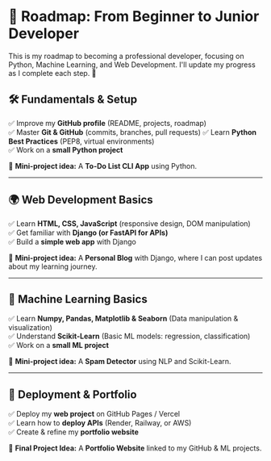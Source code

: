 # 🌟 Roadmap: From Beginner to Junior Developer  

This is my roadmap to becoming a professional developer, focusing on Python, Machine Learning, and Web Development. I'll update my progress as I complete each step. 🚀  

## 🛠️ Fundamentals & Setup  
✅ Improve my **GitHub profile** (README, projects, roadmap)  
✅ Master **Git & GitHub** (commits, branches, pull requests) 
✅ Learn **Python Best Practices** (PEP8, virtual environments)  
✅ Work on a **small Python project**  

📌 **Mini-project idea:** A **To-Do List CLI App** using Python.  

---

## 🌍 Web Development Basics  
✅ Learn **HTML, CSS, JavaScript** (responsive design, DOM manipulation)  
✅ Get familiar with **Django (or FastAPI for APIs)**  
✅ Build a **simple web app** with Django  

📌 **Mini-project idea:** A **Personal Blog** with Django, where I can post updates about my learning journey.  

---

## 🤖 Machine Learning Basics  
✅ Learn **Numpy, Pandas, Matplotlib & Seaborn** (Data manipulation & visualization)  
✅ Understand **Scikit-Learn** (Basic ML models: regression, classification)  
✅ Work on a **small ML project**  

📌 **Mini-project idea:** A **Spam Detector** using NLP and Scikit-Learn.  

---

## 🚀 Deployment & Portfolio  
✅ Deploy my **web project** on GitHub Pages / Vercel  
✅ Learn how to **deploy APIs** (Render, Railway, or AWS)  
✅ Create & refine my **portfolio website**  

📌 **Final Project Idea:** A **Portfolio Website** linked to my GitHub & ML projects.  

